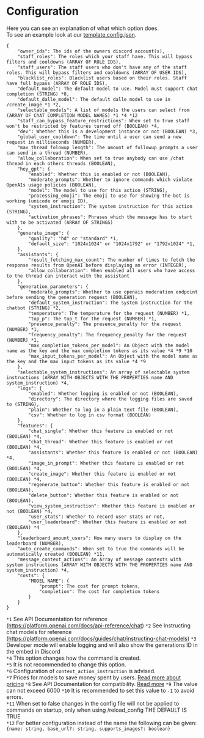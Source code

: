 # Configuration

Here you can see an explanation of what which option does.  
To see an example look at our [template.config.json](https://github.com/ZeldaFan0225/ChatGPT-Discord-Bot/blob/main/template.config.json).

```
{
    "owner_ids": The ids of the owners discord account(s),
    "staff_roles": The roles which your staff have. This will bypass filters and cooldowns (ARRAY OF ROLE IDS),
    "staff_users": The staff users who don't have any of the staff roles. This will bypass filters and cooldowns (ARRAY OF USER IDS),
    "blacklist_roles": Blacklist users based on their roles. Staff have full bypass (ARRAY OF ROLE IDS),
    "default_model": The default model to use. Model must support chat completion (STRING) *8,
    "default_dalle_model": The default dalle model to use in /create_image *1 *2,
    "selectable_models": A list of models the users can select from (ARRAY OF ChAT COMPLETION MODEL NAMES) *1 *4 *12
    "staff_can_bypass_feature_restrictions": When set to true staff won't be restricted by features turned off (BOOLEAN) *4,
    "dev": Whether this is a development instance or not (BOOLEAN) *3,
    "global_user_cooldown": The time until a user can send a new request in milliseconds (NUMBER),
    "max_thread_folowup_length": The amount of followup prompts a user can send in a thread (NUMBER),
    "allow_collaboration": When set to true anybody can use /chat thread in each others threads (BOOLEAN),
    "hey_gpt": {
        "enabled": Whether this is enabled or not (BOOLEAN),
        "moderate_prompts": Whether to ignore commands which violate OpenAIs usage policies (BOOLEAN),
        "model": The model to use for this action (STRING),
        "processing_emoji": The emoji to use for showing the bot is working (unicode or emoji ID),
        "system_instruction": The system instruction for this action (STRING),
        "activation_phrases": Phrases which the message has to start with to be activated (ARRAY OF STRINGS)
    },
    "generate_image": {
        "quality": "hd" or "standard" *1,
        "default_size": "1024x1024" or "1024x1792" or "1792x1024" *1,
    },
    "assistants": {
        "result_fetching_max_count": The number of times to fetch the response results from OpenAI before displaying an error (INTEGER),
        "allow_collaboration": When enabled all users who have access to the thread can interact with the assistant
    },
    "generation_parameters": {
        "moderate_prompts": Whether to use openais moderation endpoint before sending the generation request (BOOLEAN),
        "default_system_instruction": The system instruction for the chatbot (STRING) *2,
        "temperature": The temperature for the request (NUMBER) *1,
        "top_p": The top_t for the request (NUMBER) *1,
        "presence_penalty": The presence_penalty for the request (NUMBER) *1,
        "frequency_penalty": The frequency_penalty for the request (NUMBER) *1,
        "max_completion_tokens_per_model": An Object with the model name as the key and the max completion tokens as its value *4 *9 *10
        "max_input_tokens_per_model": An Object with the model name as the key and the max input tokens as its value *4 *9
    },
    "selectable_system_instructions": An array of selectable system instructions (ARRAY WITH OBJECTS WITH THE PROPERTIES name AND system_instruction) *4,
    "logs": {
        "enabled": Whether logging is enabled or not (BOOLEAN),
        "directory": The directory where the logging files are saved to (STRING),
        "plain": Whether to log in a plain text file (BOOLEAN),
        "csv": Whether to log in csv format (BOOLEAN)
    },
    "features": {
        "chat_single": Whether this feature is enabled or not (BOOLEAN) *4,
        "chat_thread": Whether this feature is enabled or not (BOOLEAN) *4,
        "assistants": Whether this feature is enabled or not (BOOLEAN) *4,
        "image_in_prompt": Whether this feature is enabled or not (BOOLEAN) *4,
        "create_image": Whether this feature is enabled or not (BOOLEAN) *4,
        "regenerate_button": Whether this feature is enabled or not (BOOLEAN),
        "delete_button": Whether this feature is enabled or not (BOOLEAN),
        "view_system_instruction": Whether this feature is enabled or not (BOOLEAN) *4,
        "user_stats": Whether to record user stats or not,
        "user_leaderboard": Whether this feature is enabled or not (BOOLEAN) *4
    },
    "leaderboard_amount_users": How many users to display on the leaderboard (NUMBER),
    "auto_create_commands": When set to true the commands will be automatically created (BOOLEAN) *11,
    "message_context_actions": An Array of message contexts with system instructions (ARRAY WITH OBJECTS WITH THE PROPERTIES name AND system_instruction) *4,
    "costs": {
        "MODEL NAME": {
            "prompt": The cost for prompt tokens,
            "completion": The cost for completion tokens
        }
    }
}
```

`*1` See API Documentation for reference (https://platform.openai.com/docs/api-reference/chat) 
`*2` See Instructing chat models for reference (https://platform.openai.com/docs/guides/chat/instructing-chat-models)
`*3` Developer mode will enable logging and will also show the generations ID in the embed in Discord  
`*4` This option changes how the command is created.  
`*5` It is not recommended to change this option.  
`*6` Configuration of `context_action_instruction` is advised.  
`*7` Prices for models to save money spent by users. [Read more about pricing](https://openai.com/pricing)
`*8` See API Documentation for compatibility. [Read more](https://platform.openai.com/docs/models/model-endpoint-compatibility)
`*9` The value can not exceed 6000
`*10` It is recommended to set this value to `-1` to avoid errors.  
`*11` When set to false changes in the config file will not be applied to commands on startup, only when using /reload_config THE DEFAULT IS TRUE  
`*12` For better configuration instead of the name the following can be given: `{name: string, base_url?: string, supports_images?: boolean}`

